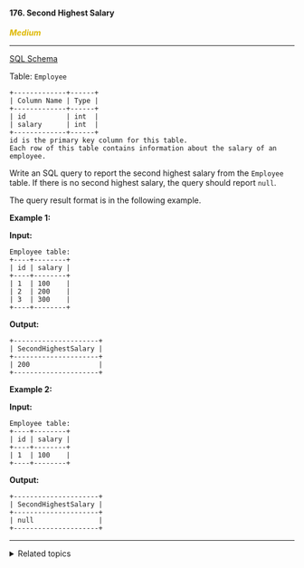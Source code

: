 #### 176. Second Highest Salary

<span style="color:#deb800">***Medium***</span>
___

[SQL Schema](sql-schema.sql)

Table: `Employee`

    +-------------+------+
    | Column Name | Type |
    +-------------+------+
    | id          | int  |
    | salary      | int  |
    +-------------+------+
    id is the primary key column for this table.
    Each row of this table contains information about the salary of an employee. 

Write an SQL query to report the second highest salary from the `Employee` table. If there is no second highest salary, the query should report `null`.

The query result format is in the following example.

**Example 1:**

**Input:**

    Employee table:
    +----+--------+
    | id | salary |
    +----+--------+
    | 1  | 100    |
    | 2  | 200    |
    | 3  | 300    |
    +----+--------+

**Output:**

    +---------------------+
    | SecondHighestSalary |
    +---------------------+
    | 200                 |
    +---------------------+ 

**Example 2:**

**Input:**

    Employee table:
    +----+--------+
    | id | salary |
    +----+--------+
    | 1  | 100    |
    +----+--------+

**Output:**

    +---------------------+
    | SecondHighestSalary |
    +---------------------+
    | null                |
    +---------------------+ 
___

<details><summary>Related topics</summary>

[#Database](https://leetcode.com/tag/database/)

</details>